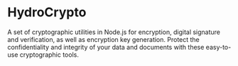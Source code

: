 # HydroCrypto
A set of cryptographic utilities in Node.js for encryption, digital signature and verification, as well as encryption key generation. Protect the confidentiality and integrity of your data and documents with these easy-to-use cryptographic tools.
